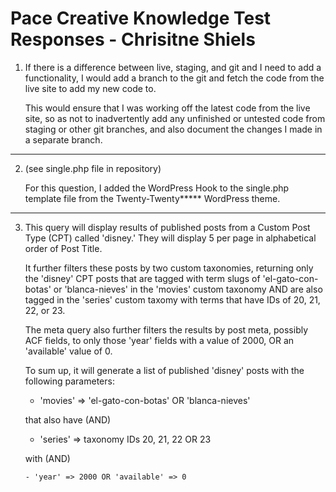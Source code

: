 # Pace Creative Knowledge Test Responses - Chrisitne Shiels

1. If there is a difference between live, staging, and git and I need to add a functionality, I would add a branch to the git and fetch the code from the live site to add my new code to.

    This would ensure that I was working off the latest code from the live site, so as not to inadvertently add any unfinished or untested code from staging or other git branches, and also document the changes I made in a separate branch.
---
2. (see single.php file in repository)

    For this question, I added the WordPress Hook to the single.php template file from the Twenty-Twenty***** WordPress theme.
---
3. This query will display results of published posts from a Custom Post Type (CPT) called 'disney.' They will display 5 per page in alphabetical order of Post Title.

    It further filters these posts by two custom taxonomies, returning only the 'disney' CPT posts that are tagged with term slugs of 'el-gato-con-botas' or 'blanca-nieves' in the 'movies' custom taxonomy AND are also tagged in the 'series' custom taxomy with terms that have IDs of 20, 21, 22, or 23.

    The meta query also further filters the results by post meta, possibly ACF fields, to only those 'year' fields with a value of 2000, OR an 'available' value of 0.

    To sum up, it will generate a list of published 'disney' posts with the following parameters:
    - 'movies' => 'el-gato-con-botas' OR 'blanca-nieves'
    
    that also have (AND)    

    - 'series' => taxonomy IDs 20, 21, 22 OR 23

    with (AND)

       - 'year' => 2000 OR 'available' => 0
 

